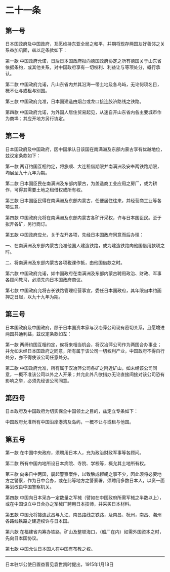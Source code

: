 # 二十一条

## 第一号

日本国政府及中国政府，互愿维持东亚全局之和平，并期将现存两国友好善邻之关系益加巩固，兹以定条款如下：

第一款 中国政府允诺，日后日本国政府拟向德国政府协定之所有德国关于山东省依据条约，或其他关系，对中国政府享有一切权利、利益让与等项处分，概行承认。

第二款 中国政府允诺，凡山东省内并其沿海一带土地及各岛屿，无论何项名目，概不让与或租与别国。

第三款 中国政府允准，日本国建造由烟台或龙口接连胶济路线之铁路。

第四款 中国政府允诺，为外国人居住贸易起见，从速自开山东省内各主要城市作为商埠；其应开地方另行协定。

## 第二号

日本国政府及中国政府，因中国承认日该国在南满洲及东部内蒙古享有优越地位，兹议定条款如下：

第一款 两订约国互相约定，将旅顺、大连租借期限并南满洲及安奉两铁路期限，均展至九十九年为期。

第二款 日本国臣民在南满洲及东部内蒙古，为盖造商工业应用之房厂，或为耕作，可得其需要土地之租借权或所有权。

第三款 日本国臣民得在南满洲及东部内蒙古，任便居住往来，并经营商工业等各项生意。

第四款 中国政府允将在南满洲及东部内蒙古各矿开采权，许与日本国臣民。至于拟开各矿，另行商订。

第五款 中国政府应允，关于左开各项，先经日本国政府同意而后办理：

一、在南满洲及东部内蒙古允准他国人建造铁路，或为建造铁路向他国借用款项之时。

二、将南满洲及东部内蒙古各项税课作抵，由他国借款之时。

第六款 中国政府允诺，如中国政府在南满洲及东部内蒙古聘用政治、财政、军事各顾问教习，必须先向日本国政府商议。

第七款 中国政府允将吉长铁路管理经营事宜，委任日本国政府，其年限自本约画押之日起，以九十九年为期。

## 第三号

日本国政府及中国政府，顾于日本国资本家与汉冶萍公司现有密切关系，且愿增进两国共通利益，兹议定条款如左：

第一款 两缔约国互相约定，俟将来相当机会，将汉冶萍公司作为两国合办事业；并允如未经日本国政府之同意，所有属于该公司一切权利产业，中国政府不得自行处分，亦不得使该公司任意处分。

第二款 中国政府允准，所有属于汉冶萍公司各矿之附近矿山，如未经该公司同意，一概不准该公司以外之人开采；并允此外凡欲措办无论直接间接对该公司恐有影响之举，必须先经该公司同意。

## 第四号

日本政府及中国政府为切实保全中国领土之目的，兹定立专条如下：

中国政府允准所有中国沿岸港湾及岛屿，一概不让与或租与他国。

## 第五号

第一款 在中国中央政府，须聘用日本人，充为政治财政军事等各顾问。

第二款 所有中国内地所设日本病院、寺院、学校等，概允其土地所有权。

第三款 向来日中两国，屡起警察案件，以致酿成轇轕之事不少，因此须将必要地方之警察，作为日中合办，或在此等地方之警察署，须聘用多数日本人，以资一面筹划改良中国警察机关。

第四款 中国向日本采办一定数量之军械（譬如在中国政府所需军械之半数以上），或在中国设立中日合办之军械厂聘用日本技师，并采买日本材料。

第五款 中国允将接连武昌与九江、南昌路线之铁路，及南昌、杭州，南昌、潮州各路线铁路之建造权许与日本国。

第六款 在福建省内筹办铁路，矿山及整顿海口，（船厂在内）如需外国资本之时，先向日本国协议。

第七款 中国允认日本国人在中国有布教之权。

***

日本驻华公使日置益晋见袁世凯时提出，1915年1月18日